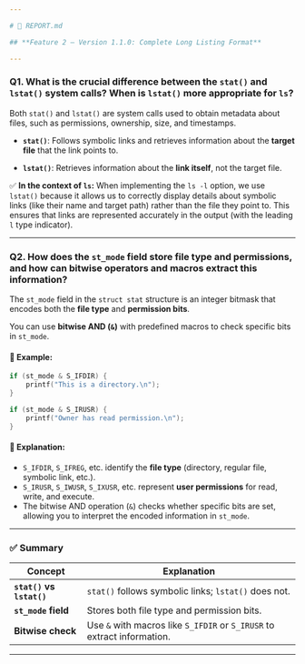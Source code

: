 ```yaml
---

# 🧾 REPORT.md

## **Feature 2 – Version 1.1.0: Complete Long Listing Format**

---
```


### **Q1. What is the crucial difference between the `stat()` and `lstat()` system calls? When is `lstat()` more appropriate for `ls`?**

Both `stat()` and `lstat()` are system calls used to obtain metadata about files, such as permissions, ownership, size, and timestamps.

* **`stat()`**:
  Follows symbolic links and retrieves information about the **target file** that the link points to.

* **`lstat()`**:
  Retrieves information about the **link itself**, not the target file.

✅ **In the context of `ls`:**
When implementing the `ls -l` option, we use `lstat()` because it allows us to correctly display details about symbolic links (like their name and target path) rather than the file they point to. This ensures that links are represented accurately in the output (with the leading `l` type indicator).

---

### **Q2. How does the `st_mode` field store file type and permissions, and how can bitwise operators and macros extract this information?**

The `st_mode` field in the `struct stat` structure is an integer bitmask that encodes both the **file type** and **permission bits**.

You can use **bitwise AND (`&`)** with predefined macros to check specific bits in `st_mode`.

#### 🔹 Example:

```c
if (st_mode & S_IFDIR) {
    printf("This is a directory.\n");
}

if (st_mode & S_IRUSR) {
    printf("Owner has read permission.\n");
}
```

#### 🔹 Explanation:

* `S_IFDIR`, `S_IFREG`, etc. identify the **file type** (directory, regular file, symbolic link, etc.).
* `S_IRUSR`, `S_IWUSR`, `S_IXUSR`, etc. represent **user permissions** for read, write, and execute.
* The bitwise AND operation (`&`) checks whether specific bits are set, allowing you to interpret the encoded information in `st_mode`.

---

### ✅ **Summary**

| Concept                   | Explanation                                                             |
| ------------------------- | ----------------------------------------------------------------------- |
| **`stat()` vs `lstat()`** | `stat()` follows symbolic links; `lstat()` does not.                    |
| **`st_mode` field**       | Stores both file type and permission bits.                              |
| **Bitwise check**         | Use `&` with macros like `S_IFDIR` or `S_IRUSR` to extract information. |

---
